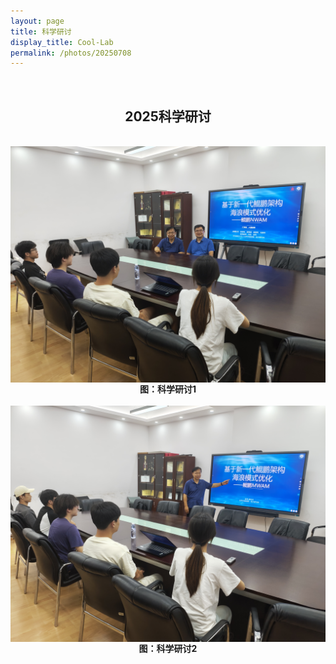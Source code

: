 ```yaml
---
layout: page
title: 科学研讨
display_title: Cool-Lab
permalink: /photos/20250708
---
```

<br/>

<center><h2>2025科学研讨</h2></center>
<br/>
<img src="../imgs/2025071.jpg" align="center" />

<center><strong>图：科学研讨1</strong></center>
<br/>
<img src="../imgs/2025072.jpg" align="center" />

<center><strong>图：科学研讨2</strong></center>
<br/>



<br/>
<br/>
<br/>
